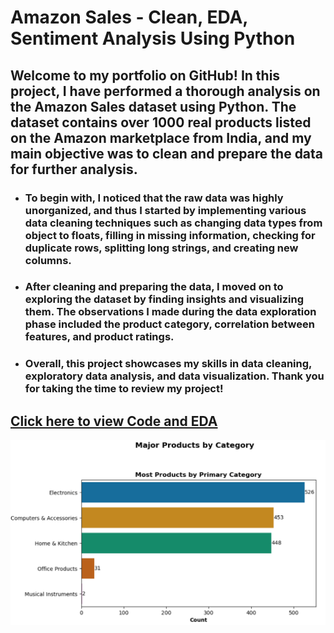 # Amazon Sales - Clean, EDA, Sentiment Analysis Using Python

## Welcome to my portfolio on GitHub! In this project, I have performed a thorough analysis on the Amazon Sales dataset using Python. The dataset contains over 1000 real products listed on the Amazon marketplace from India, and my main objective was to clean and prepare the data for further analysis.

* ### To begin with, I noticed that the raw data was highly unorganized, and thus I started by implementing various data cleaning techniques such as changing data types from object to floats, filling in missing information, checking for duplicate rows, splitting long strings, and creating new columns.

* ### After cleaning and preparing the data, I moved on to exploring the dataset by finding insights and visualizing them. The observations I made during the data exploration phase included the product category, correlation between features, and product ratings.

* ### Overall, this project showcases my skills in data cleaning, exploratory data analysis, and data visualization. Thank you for taking the time to review my project!

## [Click here to view Code and EDA](https://github.com/SaurajeetB/Amazon_Sales_Portfolio_Project/blob/main/Amazon%20Sales%20Data.ipynb)

![](https://github.com/SaurajeetB/Amazon_Sales_Portfolio_Project/blob/main/img4.png)

